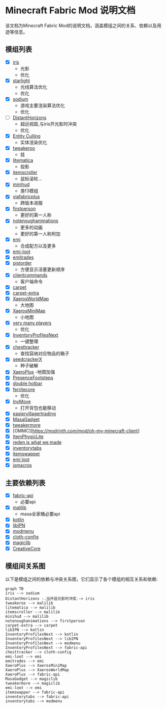 # Minecraft Fabric Mod 说明文档
该文档为Minecraft Fabric Mod的说明文档，涵盖模组之间的关系、依赖以及用途等信息。
## 模组列表
- [x] [iris](https://modrinth.com/mod/iris)
    - 光影
    - 优化
- [x] [starlight](https://modrinth.com/mod/starlight)
    - 光线算法优化
    - 优化
- [x] [sodium](https://modrinth.com/mod/sodium)
    - 游戏主要渲染算法优化
    - 优化
- [ ] [DistantHorizons](https://modrinth.com/mod/distanthorizons)
    - 超远视距,与iris开光影时冲突
    - 优化
- [x] [Entity Culling](https://modrinth.com/mod/entityculling)
    - 实体渲染优化
- [x] [tweakeroo](https://www.curseforge.com/minecraft/mc-mods/tweakeroo)
    - 挂
- [x] [litematica](https://www.curseforge.com/minecraft/mc-mods/litematica)
    - 投影
- [x] [itemscroller](https://www.curseforge.com/minecraft/mc-mods/item-scroller)
    - 鼠标滚轮...
- [x] [minihud](https://www.curseforge.com/minecraft/mc-mods/minihud)
    - 类f3模组
- [x] [viafabricplus](https://modrinth.com/mod/viafabricplus)
    - 跨版本进服
- [x] [firstperson](https://modrinth.com/mod/first-person-model)
    - 更好的第一人称
- [x] [notenoughanimations](https://modrinth.com/mod/not-enough-animations)
    - 更多的动画
    - 更好的第一人称附加
- [x] [emi](https://modrinth.com/mod/emi)
    - 合成配方以及更多
- [x] [emi-loot](https://modrinth.com/mod/emi-loot)
- [x] [emitrades](https://modrinth.com/mod/emitrades)
- [x] [pistorder](https://modrinth.com/mod/pistorder)
    - 方便显示活塞更新顺序
- [x] [clientcommands](https://modrinth.com/mod/client-commands)
    - 客户端命令
- [x] [carpet](https://github.com/gnembon/fabric-carpet)
- [x] [carpet-extra](https://github.com/gnembon/carpet-extra)
- [x] [XaerosWorldMap](https://modrinth.com/mod/xaeros-world-map)
    - 大地图
- [x] [XaerosMiniMap](https://modrinth.com/mod/xaeros-minimap)
    - 小地图
- [x] [very many players](https://modrinth.com/mod/vmp-fabric)
    - 优化
- [x] [InventoryProfilesNext](https://modrinth.com/mod/inventory-profiles-next)
    - 一键整理
- [x] [chesttracker](https://modrinth.com/mod/chest-tracker)
    - 查找容纳对应物品的箱子
- [x] [seedcrackerX](https://github.com/19MisterX98/SeedcrackerX)
    - 种子破解
- [x] [XaeroPlus](https://modrinth.com/mod/xaeroplus)
    -地图加强
- [x] [PresenceFootsteps](https://modrinth.com/mod/presence-footsteps)
- [x] [double hotbar](https://www.curseforge.com/minecraft/mc-mods/double-hotbar)
- [x] [ferritecore](https://modrinth.com/mod/ferrite-core)
    - 优化
- [x] [InvMove](https://modrinth.com/mod/invmove)
    - 打开背包也能移动
- [x] [easiervillagertrading](https://modrinth.com/mod/easiervillagertrading)
- [x] [MasaGadget](https://modrinth.com/mod/masa-gadget)
- [x] [tweakermore](https://modrinth.com/mod/tweakermore)
- [x] [OMMC][https://modrinth.com/mod/oh-my-minecraft-client]
- [x] [ItemPhysicLite](https://modrinth.com/mod/itemphysic-lite/)
- [x] [reden is what we made](https://github.com/zly2006/reden-is-what-we-made)
- [x] [inventorytabs](https://modrinth.com/mod/inventory-tabs-updated)
- [x] [itemswapper](https://modrinth.com/plugin/itemswapper)
- [x] [emi loot](https://modrinth.com/mod/emi-loot)
- [x] [jsmacros](https://www.curseforge.com/minecraft/mc-mods/jsmacros)
## 主要依赖列表
- [x] [fabric-api](https://modrinth.com/mod/fabric-api)
    - 必要api
- [x] [malilib](https://www.curseforge.com/minecraft/mc-mods/malilib)
    - masa全家桶必要api
- [x] [kotlin](https://modrinth.com/mod/fabric-language-kotlin)
- [x] [libIPN](https://modrinth.com/mod/libipn)
- [x] [modmenu](https://modrinth.com/mod/modmenu)
- [x] [cloth-config](https://modrinth.com/mod/cloth-config)
- [x] [magiclib](https://modrinth.com/mod/magiclib)
- [x] [CreativeCore](https://modrinth.com/mod/creativecore)
## 模组间关系图
以下是模组之间的依赖与冲突关系图，它们显示了各个模组的相互关系和依赖:
```
graph TB
iris --> sodium
DistantHorizons -.当开启光影时冲突.-> iris
tweakeroo --> malilib
litematica --> malilib
itemscroller --> malilib
minihud --> malilib
notenoughanimations --> firstperson
carpet-extra --> carpet
libIPN --> kotlin
InventoryProfilesNext --> kotlin
InventoryProfilesNext --> libIPN
InventoryProfilesNext --> modmenu
InventoryProfilesNext --> fabric-api
chesttracker --> cloth-config
emi-loot --> emi
emitrades --> emi
XaeroPlus --> XaerosMiniMap
XaeroPlus --> XaerosWorldMap
XaeroPlus --> fabric-api
MasaGadget --> magiclib
tweakermore --> magiclib
emi-loot --> emi
itemswapper --> fabric-api
inventorytabs --> fabric-api
inventorytabs --> modmenu
```
